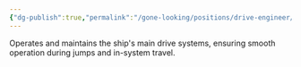 ```yaml
---
{"dg-publish":true,"permalink":"/gone-looking/positions/drive-engineer/"}
---
```



Operates and maintains the ship's main drive systems, ensuring smooth operation during jumps and in-system travel.